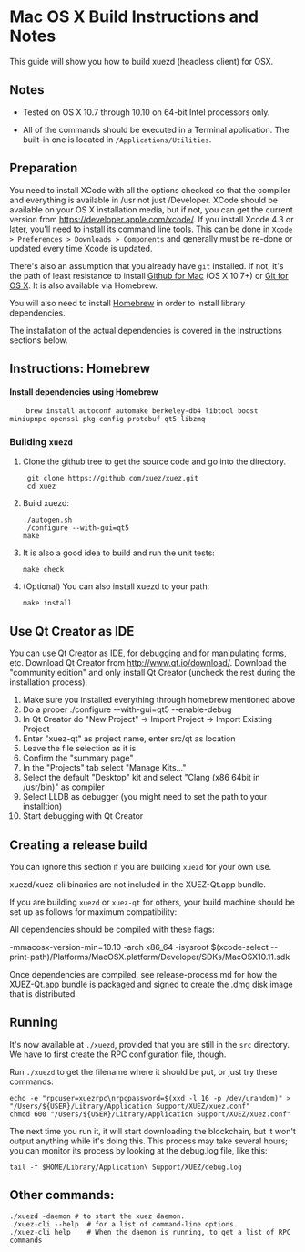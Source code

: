 Mac OS X Build Instructions and Notes
====================================
This guide will show you how to build xuezd (headless client) for OSX.

Notes
-----

* Tested on OS X 10.7 through 10.10 on 64-bit Intel processors only.

* All of the commands should be executed in a Terminal application. The
built-in one is located in `/Applications/Utilities`.

Preparation
-----------

You need to install XCode with all the options checked so that the compiler
and everything is available in /usr not just /Developer. XCode should be
available on your OS X installation media, but if not, you can get the
current version from https://developer.apple.com/xcode/. If you install
Xcode 4.3 or later, you'll need to install its command line tools. This can
be done in `Xcode > Preferences > Downloads > Components` and generally must
be re-done or updated every time Xcode is updated.

There's also an assumption that you already have `git` installed. If
not, it's the path of least resistance to install [Github for Mac](https://mac.github.com/)
(OS X 10.7+) or
[Git for OS X](https://code.google.com/p/git-osx-installer/). It is also
available via Homebrew.

You will also need to install [Homebrew](http://brew.sh) in order to install library
dependencies.

The installation of the actual dependencies is covered in the Instructions
sections below.

Instructions: Homebrew
----------------------

#### Install dependencies using Homebrew

        brew install autoconf automake berkeley-db4 libtool boost miniupnpc openssl pkg-config protobuf qt5 libzmq

### Building `xuezd`

1. Clone the github tree to get the source code and go into the directory.

        git clone https://github.com/xuez/xuez.git
        cd xuez

2.  Build xuezd:

        ./autogen.sh
        ./configure --with-gui=qt5
        make

3.  It is also a good idea to build and run the unit tests:

        make check

4.  (Optional) You can also install xuezd to your path:

        make install

Use Qt Creator as IDE
------------------------
You can use Qt Creator as IDE, for debugging and for manipulating forms, etc.
Download Qt Creator from http://www.qt.io/download/. Download the "community edition" and only install Qt Creator (uncheck the rest during the installation process).

1. Make sure you installed everything through homebrew mentioned above
2. Do a proper ./configure --with-gui=qt5 --enable-debug
3. In Qt Creator do "New Project" -> Import Project -> Import Existing Project
4. Enter "xuez-qt" as project name, enter src/qt as location
5. Leave the file selection as it is
6. Confirm the "summary page"
7. In the "Projects" tab select "Manage Kits..."
8. Select the default "Desktop" kit and select "Clang (x86 64bit in /usr/bin)" as compiler
9. Select LLDB as debugger (you might need to set the path to your installtion)
10. Start debugging with Qt Creator

Creating a release build
------------------------
You can ignore this section if you are building `xuezd` for your own use.

xuezd/xuez-cli binaries are not included in the XUEZ-Qt.app bundle.

If you are building `xuezd` or `xuez-qt` for others, your build machine should be set up
as follows for maximum compatibility:

All dependencies should be compiled with these flags:

 -mmacosx-version-min=10.10
 -arch x86_64
 -isysroot $(xcode-select --print-path)/Platforms/MacOSX.platform/Developer/SDKs/MacOSX10.11.sdk

Once dependencies are compiled, see release-process.md for how the XUEZ-Qt.app
bundle is packaged and signed to create the .dmg disk image that is distributed.

Running
-------

It's now available at `./xuezd`, provided that you are still in the `src`
directory. We have to first create the RPC configuration file, though.

Run `./xuezd` to get the filename where it should be put, or just try these
commands:

    echo -e "rpcuser=xuezrpc\nrpcpassword=$(xxd -l 16 -p /dev/urandom)" > "/Users/${USER}/Library/Application Support/XUEZ/xuez.conf"
    chmod 600 "/Users/${USER}/Library/Application Support/XUEZ/xuez.conf"

The next time you run it, it will start downloading the blockchain, but it won't
output anything while it's doing this. This process may take several hours;
you can monitor its process by looking at the debug.log file, like this:

    tail -f $HOME/Library/Application\ Support/XUEZ/debug.log

Other commands:
-------

    ./xuezd -daemon # to start the xuez daemon.
    ./xuez-cli --help  # for a list of command-line options.
    ./xuez-cli help    # When the daemon is running, to get a list of RPC commands
